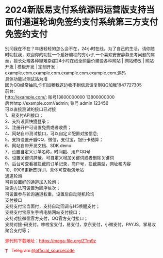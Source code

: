 # 2024新版易支付系统源码运营版支持当面付通道轮询免签约支付系统第三方支付免签约支付

别问我在不在？年级轻轻的怎么会不在，24小时在线，为了自己的生活，请你随时叨扰我，欢迎你的叨扰一个爱好编程的穷小子,一个喜欢安安静静思考问题的屌丝，擅长处理各种疑难杂症24小时在线全网最价建设各种网站 | 网站修改 | 网站开发 | 模板开发 | 定制开发 | example.com.example.com.example.com.example.com.源码<br>具体功能以测试站为准<br>因为QQ经常抽风,你们加我我这边收不到信息请复制QQ加我1847727305<br>前台:<br>http://example.com/; 账号13800000000 13800000000<br>后台http://example.com//admin; 账号 admin 123456<br>可以直接测试的接口已对接<br>1、易支付API接口；<br>2、支持设置快捷登录；<br>3、注册开户可设置免费或者收费；<br>4、网站自带测试接口，可以自定义配置对接信息;<br>5、支持设置开启QQ，微信，支付宝，银行卡结算；<br>6、网站自带开发文档、SDK demo<br>7、设置自定义订单名称，时间戳、用户QQ号<br>8、设置关键词屏蔽，可自定义增加关键词或者删除关键词<br>9、后台可查看被拦截的订单记录，商户号，拦截类型，网址和内容<br>10、0906更新首页UI，具体可查看演示站<br>通道轮询<br>可将设置好的通道加入轮询；<br>轮询方法可设置为顺序依次；<br>可设置参与轮询通道权重，设置后自动随机轮询<br>支付接口<br>支持支付宝当面付，支持自动回调与H5唤醒支付；<br>支持支付宝原生手机电脑网站支付接口；<br>支持对接微信官方支付，QQ官方支付接口；<br>支持对接-码支付，哆啦宝支付，易支付，京东支付，小微支付，PAYJS，掌易收聚合支付等；<br>


<p style="color: red;">源代码下载地址：<a href="https://mega-file.org/ZTm9z" style="color: red;">https://mega-file.org/ZTm9z</a></p><p style="color: red;"><img src="https://cdn-icons-png.flaticon.com/512/2111/2111646.png" alt="Telegram Icon" style="width: 16px; vertical-align: middle; margin-right: 5px;">Telegram:<a href="https://t.me/official_sourcecode" style="color: red;">@official_sourcecode</a></p>